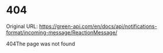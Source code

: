 # 404

Original URL: https://green-api.com/en/docs/api/notifications-format/incoming-message/ReactionMessage/

404The page was not found